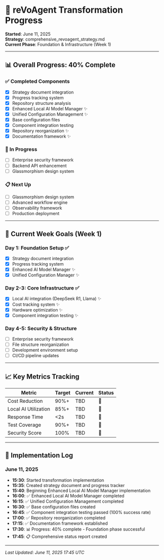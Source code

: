 # 🚀 reVoAgent Transformation Progress

**Started**: June 11, 2025  
**Strategy**: comprehensive_revoagent_strategy.md  
**Current Phase**: Foundation & Infrastructure (Week 1)

---

## 📊 Overall Progress: 40% Complete

### ✅ Completed Components
- [x] Strategy document integration
- [x] Progress tracking system
- [x] Repository structure analysis
- [x] Enhanced Local AI Model Manager ✨
- [x] Unified Configuration Management ✨
- [x] Base configuration files
- [x] Component integration testing
- [x] Repository reorganization ✨
- [x] Documentation framework ✨

### 🔄 In Progress
- [ ] Enterprise security framework
- [ ] Backend API enhancement
- [ ] Glassmorphism design system

### 📋 Next Up
- [ ] Glassmorphism design system
- [ ] Advanced workflow engine
- [ ] Observability framework
- [ ] Production deployment

---

## 🎯 Current Week Goals (Week 1)

### Day 1: Foundation Setup ✅
- [x] Strategy document integration
- [x] Progress tracking system
- [x] Enhanced AI Model Manager ✨
- [x] Unified Configuration Manager ✨

### Day 2-3: Core Infrastructure ✅
- [x] Local AI integration (DeepSeek R1, Llama) ✨
- [x] Cost tracking system ✨
- [x] Hardware optimization ✨
- [x] Component integration testing ✨

### Day 4-5: Security & Structure
- [ ] Enterprise security framework
- [ ] File structure reorganization
- [ ] Development environment setup
- [ ] CI/CD pipeline updates

---

## 📈 Key Metrics Tracking

| Metric | Target | Current | Status |
|--------|--------|---------|--------|
| Cost Reduction | 90%+ | TBD | 🔄 |
| Local AI Utilization | 85%+ | TBD | 🔄 |
| Response Time | <2s | TBD | 🔄 |
| Test Coverage | 90%+ | TBD | 🔄 |
| Security Score | 100% | TBD | 🔄 |

---

## 🔧 Implementation Log

### June 11, 2025
- **15:30**: Started transformation implementation
- **15:35**: Created strategy document and progress tracker
- **15:40**: Beginning Enhanced Local AI Model Manager implementation
- **16:00**: ✅ Enhanced Local AI Model Manager completed
- **16:15**: ✅ Unified Configuration Management completed
- **16:30**: ✅ Base configuration files created
- **16:45**: ✅ Component integration testing passed (100% success rate)
- **17:00**: ✅ Repository reorganization completed
- **17:15**: ✅ Documentation framework established
- **17:30**: 📊 Progress: 40% complete - Foundation phase successful
- **17:45**: 📋 Comprehensive status report created

---

*Last Updated: June 11, 2025 17:45 UTC*